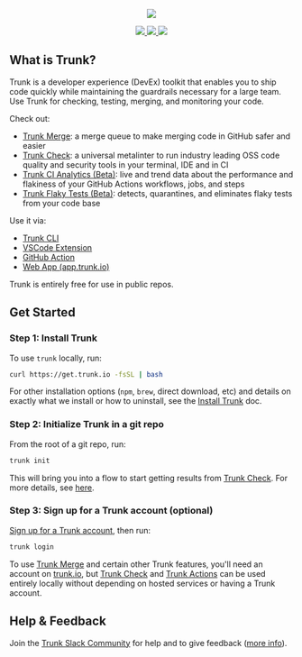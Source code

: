 <!-- trunk-ignore(markdownlint/MD041) -->
<p align="center">
  <a href="https://docs.trunk.io">
    <img src="https://github.com/trunk-io/.github/assets/1265982/5e630667-e3f3-43d7-b5db-b6eb40cff04c" />
  </a>
</p>
<p align="center">
  <a href="https://marketplace.visualstudio.com/items?itemName=Trunk.io">
    <img src="https://img.shields.io/visual-studio-marketplace/i/Trunk.io?logo=visualstudiocode"/>
  </a>
  <a href="https://slack.trunk.io">
    <img src="https://img.shields.io/badge/slack-slack.trunk.io-blue?logo=slack"/>
  </a>
  <a href="https://docs.trunk.io">
    <img src="https://img.shields.io/badge/docs.trunk.io-7f7fcc?label=docs&logo=readthedocs&labelColor=555555&logoColor=ffffff"/>
  </a>
</p>

## What is Trunk?

Trunk is a developer experience (DevEx) toolkit that enables you to ship code quickly while maintaining the guardrails necessary for a large team. Use Trunk for checking, testing, merging, and monitoring your code.

Check out:

- [Trunk Merge](https://docs.trunk.io/merge-queue): a merge queue to make merging code in GitHub safer and easier
- [Trunk Check](https://docs.trunk.io/code-quality): a universal metalinter to run industry leading OSS code quality and security tools in your terminal, IDE and in CI
- [Trunk CI Analytics (Beta)](https://trunk.io/ci-analytics): live and trend data about the performance and flakiness of your GitHub Actions workflows, jobs, and steps
- [Trunk Flaky Tests (Beta)](https://trunk.io/flaky-tests): detects, quarantines, and eliminates flaky tests from your code base

Use it via:

- [Trunk CLI](https://docs.trunk.io/cli)
- [VSCode Extension](https://docs.trunk.io/code-quality/ide-integration)
- [GitHub Action](https://docs.trunk.io/code-quality/ci-setup/manual-setup)
- [Web App (app.trunk.io)](https://app.trunk.io)

Trunk is entirely free for use in public repos.

## Get Started

### Step 1: Install Trunk

To use `trunk` locally, run:

```bash
curl https://get.trunk.io -fsSL | bash
```

For other installation options (`npm`, `brew`, direct download, etc) and details on exactly what we install or how to uninstall, see the [Install Trunk](https://docs.trunk.io/code-quality/setup-and-installation) doc.

### Step 2: Initialize Trunk in a git repo

From the root of a git repo, run:

```bash
trunk init
```

This will bring you into a flow to start getting results from [Trunk Check](https://docs.trunk.io/code-quality). For more details, see [here](https://docs.trunk.io/code-quality/setup-and-installation).

### Step 3: Sign up for a Trunk account (optional)

[Sign up for a Trunk account](https://app.trunk.io/signup), then run:

```bash
trunk login
```
To use [Trunk Merge](https://docs.trunk.io/merge) and certain other Trunk features, you'll need an account on [trunk.io](https://app.trunk.io), but [Trunk Check](https://docs.trunk.io/docs/code-quality) and [Trunk Actions](https://docs.trunk.io/cli/getting-started/actions) can be used entirely locally without depending on hosted services or having a Trunk account. 

## Help & Feedback

Join the [Trunk Slack Community](https://slack.trunk.io) for help and to give feedback ([more info](https://docs.trunk.io/administration/community)).
